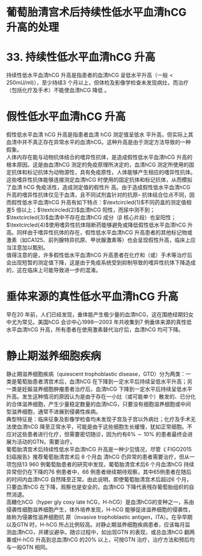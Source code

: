 # 葡萄胎清宫术后持续性低水平血清hCG 升高的处理  
# 33. 持续性低水平血清hCG 升高  
持续性低水平血清hCG 升高是指患者的血清hCG 呈低水平升高（一般$<250\mathrm{mU/ml})$），至少持续3 个月以上，但体检及影像学检查未发现病灶，而治疗（包括化疗及手术）不能使血清hCG 降低 。  
#  假性低水平血清hCG 升高  
假性低水平血清 hCG  升高是指患者血清 hCG  测定值呈低水 平升高，但实际上其血清中并不真正存在异常水平的血清hCG。这种升高是由于测定方法导致的一种假象。  
人体内存在能与动物抗体结合的嗜异性抗体，是造成假性低水平血清hCG 升高的根本原因。这是由血清hCG 测定的免疫原理所决定的，血清hCG 测定所使用的固定抗体和标记抗体为动物源性，具有免疫原性，人体能够产生相应的嗜异性抗体。这些嗜异性抗体能够连接测定血清hCG 时使用的固定抗体和标记抗体，从而模拟了血清 hCG  免疫活性，造成测定值的假性升 高。由于造成假性低水平血清hCG 升高的嗜异性抗体仅见于血清，且不同试剂盒针对的抗原– 抗体结合位点不同，因而假性低水平血清hCG 升高有如下特点：$\textcircled{1}$不同药盒的测定值相差5 倍以上；$\textcircled{2}$血清hCG 阳性，而尿中测不到；$\textcircled{3}$血清中不存在血清hCG 成分（β 核心片段）也呈阳性；$\textcircled{4}$使用嗜异性抗体阻断药能够避免或降低假性低水平血清hCG 升高。同样由于嗜异性抗体的存在，假性低水平血清hCG 升高患者的其他标记物或激素（如CA125、前列腺特异抗原、甲状腺激素等）也会呈现假性升高，临床上应当注意加以甄别。  
值得注意的是，许多假性低水平血清hCG 升高患者在化疗和（或）手术等治疗后会出现短暂的测定值下降，这是由于免疫系统受到抑制导致的嗜异性抗体下降造成的，这在临床上可能导致进一步的混淆。  
#  垂体来源的真性低水平血清hCG 升高  
早在20 年前，人们已经发现，垂体能产生极少量的血清hCG，这在围绝经期妇女中尤为常见。美国hCG 会诊中心1998—2003 年共收集到7 例垂体来源的真性低水平血清hCG 升高，所有患者在使用激素替代治疗后，血清hCG 均可下降。  
#  静止期滋养细胞疾病  
静止期滋养细胞疾病（quiescent trophoblastic disease，GTD）分为两类：一类是葡萄胎患者清宫术后，血清hCG 在下降到一定水平后持续呈低水平升高；另一类是妊娠滋养细胞肿瘤患者治疗后，血清hCG 下降到一定水平后持续呈低水平升高。发生这种情况的原因认为是由于存在一小灶（或可能单个）散发的、已分化的合体滋养细胞，产生少量稳定数量的血清hCG，只要没有细胞滋养细胞或中间型滋养细胞，通常不进展到侵袭性疾病。  
典型特征是：临床征象及影像学检查均未发现子宫及子宫以外病灶；化疗及手术无法使血清hCG 降至正常水平，可能是由于这些细胞生长缓慢，犹如正常细胞。不应对这些患者进行化疗，但需要密切随诊，因为约有$6\%\sim10\%$ 的患者最终会进展为活动的GTN，需要治疗。  
葡萄胎清宫术后持续性低水平血清hCG 升高是一种少见情况，尽管《 FIGO2015  妇癌报告》推荐葡萄胎清宫术后 6  个月血 清hCG 仍异常的患者需要治疗，但从一项包括13 960 例葡萄胎患者的研究中发现，葡萄胎清宫术后6 个月血清hCG 持续异常但仍在下降的76 例患者中，66 例患者继续期待观察，其中65例患者在随后的时间内血清hCG 自然降至正常。由此说明，即使葡萄胎清宫术后超过6 个月，只要血清hCG 在下降，观察也是安全的，血清hCG 下降代表残存葡萄胎组织的自然消退。  
高糖化hCG（hyper gly cosy late hCG，H-hCG）是血清hCG的变种之一，系由侵袭性细胞滋养细胞产生，体外培养发现，H-hCG  能够促进滋养细胞的侵袭性，故称为侵袭性滋养细胞抗 原（invasive trophoblastic antigen，ITA）。在孕早期以及GTN 时，H-hCG  所占比例较高。对静止期滋养细胞疾病患者，应该每月监 测血清hCG，并建议避孕。随诊过程中，如出现GTN 的表现，或总血清hCG 翻两番或H-hCG 升高到总血清hCG 的$20\%$ 以上，可按GTN 治疗，治疗方法和预后均与一般GTN 相同。  